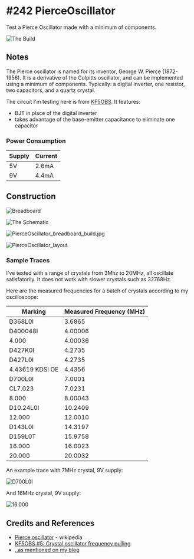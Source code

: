 # #242 PierceOscillator

Test a Pierce Oscillator made with a minimum of components.

![The Build](./assets/PierceOscillator_build.jpg?raw=true)

## Notes

The Pierce oscillator is named for its inventor, George W. Pierce (1872-1956). It is a derivative of the Colpitts oscillator,
and can be implemented using a minimum of components. Typically: a digital inverter, one resistor, two capacitors, and a quartz crystal.

The circuit I'm testing here is from [KF5OBS](https://www.youtube.com/watch?v=_OsvXQe_l2E). It features:

* BJT in place of the digital inverter
* takes advantage of the base-emitter capacitance to eliminate one capacitor

### Power Consumption

| Supply | Current |
|--------|---------|
| 5V     | 2.6mA   |
| 9V     | 4.4mA   |

## Construction

![Breadboard](./assets/PierceOscillator_bb.jpg?raw=true)

![The Schematic](./assets/PierceOscillator_schematic.jpg?raw=true)

![PierceOscillator_breadboard_build.jpg](./assets/PierceOscillator_breadboard_build.jpg?raw=true)

![PierceOscillator_layout](./assets/PierceOscillator_layout.jpg?raw=true)

### Sample Traces

I've tested with a range of crystals from 3Mhz to 20MHz, all oscillate satisfatorily.
It does not wotk with slower crystals such as 32768Hz.

Here are the measured frequencies for a batch of crystals according to my oscilloscope:

| Marking         | Measured Frequency (MHz) |
|-----------------|--------------------------|
| D368L0I         | 3.6865                   |
| D400048I        | 4.00006                  |
| 4.000           | 4.00036                  |
| D427K0I         | 4.2735                   |
| D427L0I         | 4.2735                   |
| 4.43619 KDSI OE | 4.4356                   |
| D700L0I         | 7.0001                   |
| CL7.023         | 7.0231                   |
| 8.000           | 8.00043                  |
| D10.24L0I       | 10.2409                  |
| 12.000          | 12.0010                  |
| D143L0I         | 14.3197                  |
| D159L0T         | 15.9758                  |
| 16.000          | 16.0023                  |
| 20.000          | 20.0032                  |

An example trace with 7MHz crystal, 9V supply:

![D700L0I](./assets/D700L0I.gif?raw=true)

And 16MHz crystal, 9V supply:

![16.000](./assets/16.000.gif?raw=true)

## Credits and References
* [Pierce oscillator](https://en.wikipedia.org/wiki/Pierce_oscillator) - wikipedia
* [KF5OBS #5: Crystal oscillator frequency pulling](https://www.youtube.com/watch?v=_OsvXQe_l2E)
* [..as mentioned on my blog](https://blog.tardate.com/2017/01/leap242-minimal-pierce-oscillator.html)
